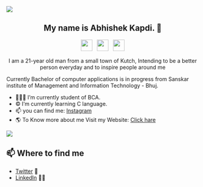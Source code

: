 ![](https://komarev.com/ghpvc/?username=abhishekkapdi505)

<h2 align="center">My name is Abhishek Kapdi. 👋</h2>

<p align='center'>
<a href="https://www.instagram.com/abhishekkapdiofficial"><img height="30" src="https://github.com/mepsd/mepsd/blob/master/icons/instagram.png?raw=true"></a>&nbsp;&nbsp;
<a href="https://twitter.com/imabhishekkapdi"><img height="30" src="https://github.com/mepsd/mepsd/blob/master/icons/twitter.png?raw=true"></a>&nbsp;&nbsp;
<a href="https://www.linkedin.com/in/abhishekkapdi/"><img height="30" src="https://github.com/mepsd/mepsd/blob/master/icons/linkedin.png?raw=true"></a>
</p>

<p align="center"> I am a 21-year old man from a small town of Kutch, Intending to be a better person everyday and to inspire people around me

Currently Bachelor of computer applications is in progress from Sanskar institute of Management and Information Technology - Bhuj.

- 👨🏻‍💻 I’m currently student of BCA.
- © I’m currently learning C language.
- 📫 you can find me: [Instagram](https://www.instagram.com/abhishekkapdiofficial) 
- 🌎 To Know more about me Visit my Website: [Click hare](https://abhishekkapdi505.github.io/portfolio.github.io/)

<img src="https://github-readme-stats.vercel.app/api?username=abhishekkapdi505&&show_icons=true&title_color=ffffff&icon_color=bb2acf&text_color=daf7dc&bg_color=191919">

## 📫 Where to find me
- [Twitter](https://twitter.com/imabhishekkapdi) 🐤
- [LinkedIn](https://www.linkedin.com/in/abhishekkapdi/) 👨💼
